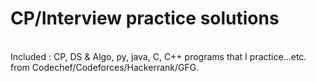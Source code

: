 # CP/Interview practice solutions
<br>
Included : CP, DS & Algo, py, java, C, C++ programs that I practice...etc. <br>
from Codechef/Codeforces/Hackerrank/GFG.

